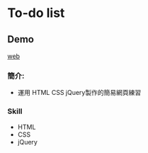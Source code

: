 # To-do list

## Demo 
[web](https://chiaohu.github.io/jQuery-project/final)

### 簡介: 

* 運用 HTML CSS jQuery製作的簡易網頁練習 

### Skill 

* HTML
* CSS 
* jQuery 

